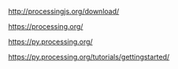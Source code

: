 http://processingjs.org/download/

https://processing.org/

https://py.processing.org/

https://py.processing.org/tutorials/gettingstarted/